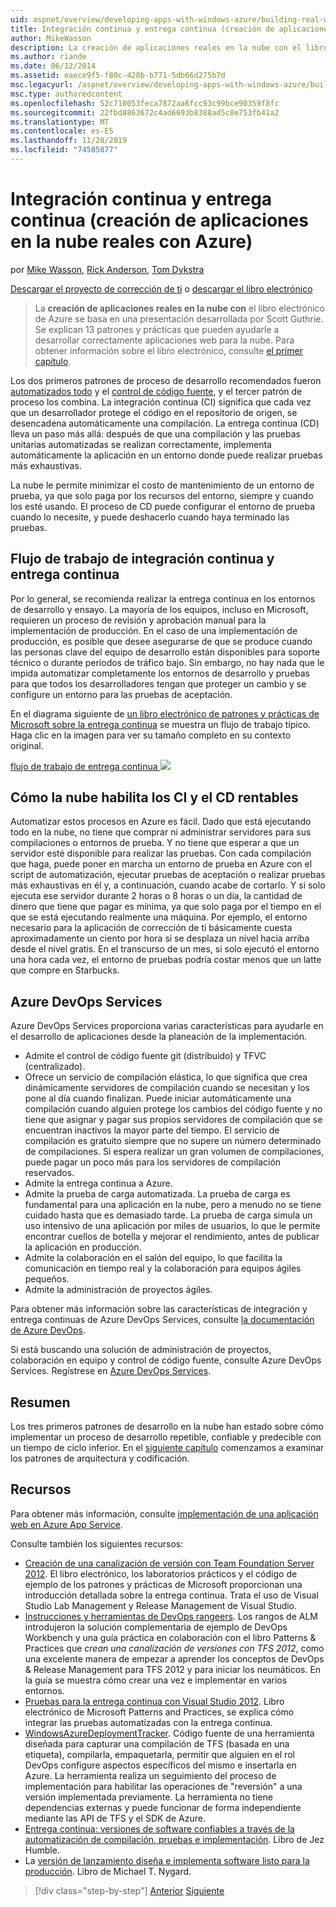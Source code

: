 ```yaml
---
uid: aspnet/overview/developing-apps-with-windows-azure/building-real-world-cloud-apps-with-windows-azure/continuous-integration-and-continuous-delivery
title: Integración continua y entrega continua (creación de aplicaciones en la nube reales con Azure) | Microsoft Docs
author: MikeWasson
description: La creación de aplicaciones reales en la nube con el libro electrónico de Azure se basa en una presentación desarrollada por Scott Guthrie. Se explican 13 patrones y prácticas que pueden...
ms.author: riande
ms.date: 06/12/2014
ms.assetid: eaece9f5-f80c-428b-b771-5db66d275b7d
msc.legacyurl: /aspnet/overview/developing-apps-with-windows-azure/building-real-world-cloud-apps-with-windows-azure/continuous-integration-and-continuous-delivery
msc.type: authoredcontent
ms.openlocfilehash: 52c710053feca7872aa6fcc93c99bce90359f8fc
ms.sourcegitcommit: 22fbd8863672c4ad6693b8388ad5c8e753fb41a2
ms.translationtype: MT
ms.contentlocale: es-ES
ms.lasthandoff: 11/28/2019
ms.locfileid: "74585877"
---
```

# <a name="continuous-integration-and-continuous-delivery-building-real-world-cloud-apps-with-azure"></a>Integración continua y entrega continua (creación de aplicaciones en la nube reales con Azure)

por [Mike Wasson](https://github.com/MikeWasson), [Rick Anderson]((https://twitter.com/RickAndMSFT)), [Tom Dykstra](https://github.com/tdykstra)

[Descargar el proyecto de corrección de ti](https://code.msdn.microsoft.com/Fix-It-app-for-Building-cdd80df4) o [descargar el libro electrónico](https://blogs.msdn.com/b/microsoft_press/archive/2014/07/23/free-ebook-building-cloud-apps-with-microsoft-azure.aspx)

> La **creación de aplicaciones reales en la nube con** el libro electrónico de Azure se basa en una presentación desarrollada por Scott Guthrie. Se explican 13 patrones y prácticas que pueden ayudarle a desarrollar correctamente aplicaciones web para la nube. Para obtener información sobre el libro electrónico, consulte [el primer capítulo](introduction.md).

Los dos primeros patrones de proceso de desarrollo recomendados fueron [automatizados todo](automate-everything.md) y el [control de código fuente](source-control.md), y el tercer patrón de proceso los combina. La integración continua (CI) significa que cada vez que un desarrollador protege el código en el repositorio de origen, se desencadena automáticamente una compilación. La entrega continua (CD) lleva un paso más allá: después de que una compilación y las pruebas unitarias automatizadas se realizan correctamente, implementa automáticamente la aplicación en un entorno donde puede realizar pruebas más exhaustivas.

La nube le permite minimizar el costo de mantenimiento de un entorno de prueba, ya que solo paga por los recursos del entorno, siempre y cuando los esté usando. El proceso de CD puede configurar el entorno de prueba cuando lo necesite, y puede deshacerlo cuando haya terminado las pruebas.

## <a name="continuous-integration-and-continuous-delivery-workflow"></a>Flujo de trabajo de integración continua y entrega continua

Por lo general, se recomienda realizar la entrega continua en los entornos de desarrollo y ensayo. La mayoría de los equipos, incluso en Microsoft, requieren un proceso de revisión y aprobación manual para la implementación de producción. En el caso de una implementación de producción, es posible que desee asegurarse de que se produce cuando las personas clave del equipo de desarrollo están disponibles para soporte técnico o durante períodos de tráfico bajo. Sin embargo, no hay nada que le impida automatizar completamente los entornos de desarrollo y pruebas para que todos los desarrolladores tengan que proteger un cambio y se configure un entorno para las pruebas de aceptación.

En el diagrama siguiente de [un libro electrónico de patrones y prácticas de Microsoft sobre la entrega continua](https://aka.ms/ReleasePipeline) se muestra un flujo de trabajo típico. Haga clic en la imagen para ver su tamaño completo en su contexto original.

[flujo de trabajo de entrega continua ![](continuous-integration-and-continuous-delivery/_static/image1.png)](https://msdn.microsoft.com/library/dn449955.aspx)

## <a name="how-the-cloud-enables-cost-effective-ci-and-cd"></a>Cómo la nube habilita los CI y el CD rentables

Automatizar estos procesos en Azure es fácil. Dado que está ejecutando todo en la nube, no tiene que comprar ni administrar servidores para sus compilaciones o entornos de prueba. Y no tiene que esperar a que un servidor esté disponible para realizar las pruebas. Con cada compilación que haga, puede poner en marcha un entorno de prueba en Azure con el script de automatización, ejecutar pruebas de aceptación o realizar pruebas más exhaustivas en él y, a continuación, cuando acabe de cortarlo. Y si solo ejecuta ese servidor durante 2 horas o 8 horas o un día, la cantidad de dinero que tiene que pagar es mínima, ya que solo paga por el tiempo en el que se está ejecutando realmente una máquina. Por ejemplo, el entorno necesario para la aplicación de corrección de ti básicamente cuesta aproximadamente un ciento por hora si se desplaza un nivel hacia arriba desde el nivel gratis. En el transcurso de un mes, si solo ejecutó el entorno una hora cada vez, el entorno de pruebas podría costar menos que un latte que compre en Starbucks.

## <a name="azure-devops-services"></a>Azure DevOps Services 

Azure DevOps Services proporciona varias características para ayudarle en el desarrollo de aplicaciones desde la planeación de la implementación.

- Admite el control de código fuente git (distribuido) y TFVC (centralizado).
- Ofrece un servicio de compilación elástica, lo que significa que crea dinámicamente servidores de compilación cuando se necesitan y los pone al día cuando finalizan. Puede iniciar automáticamente una compilación cuando alguien protege los cambios del código fuente y no tiene que asignar y pagar sus propios servidores de compilación que se encuentran inactivos la mayor parte del tiempo. El servicio de compilación es gratuito siempre que no supere un número determinado de compilaciones. Si espera realizar un gran volumen de compilaciones, puede pagar un poco más para los servidores de compilación reservados.
- Admite la entrega continua a Azure.
- Admite la prueba de carga automatizada. La prueba de carga es fundamental para una aplicación en la nube, pero a menudo no se tiene cuidado hasta que es demasiado tarde. La prueba de carga simula un uso intensivo de una aplicación por miles de usuarios, lo que le permite encontrar cuellos de botella y mejorar el rendimiento, antes de publicar la aplicación en producción.
- Admite la colaboración en el salón del equipo, lo que facilita la comunicación en tiempo real y la colaboración para equipos ágiles pequeños.
- Admite la administración de proyectos ágiles.

Para obtener más información sobre las características de integración y entrega continuas de Azure DevOps Services, consulte [la documentación de Azure DevOps](/azure/devops/index).

Si está buscando una solución de administración de proyectos, colaboración en equipo y control de código fuente, consulte Azure DevOps Services. Regístrese en [Azure DevOps Services](https://dev.azure.com/).

## <a name="summary"></a>Resumen

Los tres primeros patrones de desarrollo en la nube han estado sobre cómo implementar un proceso de desarrollo repetible, confiable y predecible con un tiempo de ciclo inferior. En el [siguiente capítulo](web-development-best-practices.md) comenzamos a examinar los patrones de arquitectura y codificación.

## <a name="resources"></a>Recursos

Para obtener más información, consulte [implementación de una aplicación web en Azure App Service](https://azure.microsoft.com/documentation/articles/web-sites-deploy/).

Consulte también los siguientes recursos:

- [Creación de una canalización de versión con Team Foundation Server 2012](https://aka.ms/ReleasePipeline). El libro electrónico, los laboratorios prácticos y el código de ejemplo de los patrones y prácticas de Microsoft proporcionan una introducción detallada sobre la entrega continua. Trata el uso de Visual Studio Lab Management y Release Management de Visual Studio.
- [Instrucciones y herramientas de DevOps rangeers](https://aka.ms/vsarsolutions/). Los rangos de ALM introdujeron la solución complementaria de ejemplo de DevOps Workbench y una guía práctica en colaboración con el libro Patterns &amp; Practices que *crean una canalización de versiones con TFS 2012*, como una excelente manera de empezar a aprender los conceptos de DevOps &amp; Release Management para TFS 2012 y para iniciar los neumáticos. En la guía se muestra cómo crear una vez e implementar en varios entornos.
- [Pruebas para la entrega continua con Visual Studio 2012](https://msdn.microsoft.com/library/jj159345.aspx). Libro electrónico de Microsoft Patterns and Practices, se explica cómo integrar las pruebas automatizadas con la entrega continua.
- [WindowsAzureDeploymentTracker](https://github.com/RyanTBerry/WindowsAzureDeploymentTracker). Código fuente de una herramienta diseñada para capturar una compilación de TFS (basada en una etiqueta), compilarla, empaquetarla, permitir que alguien en el rol DevOps configure aspectos específicos del mismo e insertarla en Azure. La herramienta realiza un seguimiento del proceso de implementación para habilitar las operaciones de "reversión" a una versión implementada previamente. La herramienta no tiene dependencias externas y puede funcionar de forma independiente mediante las API de TFS y el SDK de Azure.
- [Entrega continua: versiones de software confiables a través de la automatización de compilación, pruebas e implementación](https://www.amazon.com/Continuous-Delivery-Deployment-Automation-Addison-Wesley/dp/0321601912/ref=sr_1_1?s=books&amp;ie=UTF8&amp;qid=1377126361). Libro de Jez Humble.
- La [versión de lanzamiento diseña e implementa software listo para la producción](https://www.amazon.com/Release-It-Production-Ready-Pragmatic-Programmers/dp/0978739213). Libro de Michael T. Nygard.

> [!div class="step-by-step"]
> [Anterior](source-control.md)
> [Siguiente](web-development-best-practices.md)
